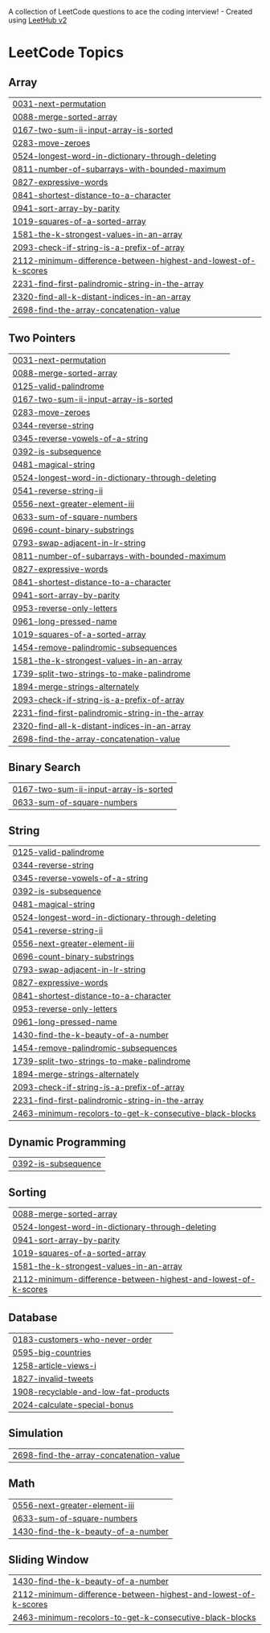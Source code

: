 A collection of LeetCode questions to ace the coding interview! - Created using [LeetHub v2](https://github.com/arunbhardwaj/LeetHub-2.0)
<!---LeetCode Topics Start-->
# LeetCode Topics
## Array
|  |
| ------- |
| [0031-next-permutation](https://github.com/DPG746/CODING/tree/master/0031-next-permutation) |
| [0088-merge-sorted-array](https://github.com/DPG746/CODING/tree/master/0088-merge-sorted-array) |
| [0167-two-sum-ii-input-array-is-sorted](https://github.com/DPG746/CODING/tree/master/0167-two-sum-ii-input-array-is-sorted) |
| [0283-move-zeroes](https://github.com/DPG746/CODING/tree/master/0283-move-zeroes) |
| [0524-longest-word-in-dictionary-through-deleting](https://github.com/DPG746/CODING/tree/master/0524-longest-word-in-dictionary-through-deleting) |
| [0811-number-of-subarrays-with-bounded-maximum](https://github.com/DPG746/CODING/tree/master/0811-number-of-subarrays-with-bounded-maximum) |
| [0827-expressive-words](https://github.com/DPG746/CODING/tree/master/0827-expressive-words) |
| [0841-shortest-distance-to-a-character](https://github.com/DPG746/CODING/tree/master/0841-shortest-distance-to-a-character) |
| [0941-sort-array-by-parity](https://github.com/DPG746/CODING/tree/master/0941-sort-array-by-parity) |
| [1019-squares-of-a-sorted-array](https://github.com/DPG746/CODING/tree/master/1019-squares-of-a-sorted-array) |
| [1581-the-k-strongest-values-in-an-array](https://github.com/DPG746/CODING/tree/master/1581-the-k-strongest-values-in-an-array) |
| [2093-check-if-string-is-a-prefix-of-array](https://github.com/DPG746/CODING/tree/master/2093-check-if-string-is-a-prefix-of-array) |
| [2112-minimum-difference-between-highest-and-lowest-of-k-scores](https://github.com/DPG746/CODING/tree/master/2112-minimum-difference-between-highest-and-lowest-of-k-scores) |
| [2231-find-first-palindromic-string-in-the-array](https://github.com/DPG746/CODING/tree/master/2231-find-first-palindromic-string-in-the-array) |
| [2320-find-all-k-distant-indices-in-an-array](https://github.com/DPG746/CODING/tree/master/2320-find-all-k-distant-indices-in-an-array) |
| [2698-find-the-array-concatenation-value](https://github.com/DPG746/CODING/tree/master/2698-find-the-array-concatenation-value) |
## Two Pointers
|  |
| ------- |
| [0031-next-permutation](https://github.com/DPG746/CODING/tree/master/0031-next-permutation) |
| [0088-merge-sorted-array](https://github.com/DPG746/CODING/tree/master/0088-merge-sorted-array) |
| [0125-valid-palindrome](https://github.com/DPG746/CODING/tree/master/0125-valid-palindrome) |
| [0167-two-sum-ii-input-array-is-sorted](https://github.com/DPG746/CODING/tree/master/0167-two-sum-ii-input-array-is-sorted) |
| [0283-move-zeroes](https://github.com/DPG746/CODING/tree/master/0283-move-zeroes) |
| [0344-reverse-string](https://github.com/DPG746/CODING/tree/master/0344-reverse-string) |
| [0345-reverse-vowels-of-a-string](https://github.com/DPG746/CODING/tree/master/0345-reverse-vowels-of-a-string) |
| [0392-is-subsequence](https://github.com/DPG746/CODING/tree/master/0392-is-subsequence) |
| [0481-magical-string](https://github.com/DPG746/CODING/tree/master/0481-magical-string) |
| [0524-longest-word-in-dictionary-through-deleting](https://github.com/DPG746/CODING/tree/master/0524-longest-word-in-dictionary-through-deleting) |
| [0541-reverse-string-ii](https://github.com/DPG746/CODING/tree/master/0541-reverse-string-ii) |
| [0556-next-greater-element-iii](https://github.com/DPG746/CODING/tree/master/0556-next-greater-element-iii) |
| [0633-sum-of-square-numbers](https://github.com/DPG746/CODING/tree/master/0633-sum-of-square-numbers) |
| [0696-count-binary-substrings](https://github.com/DPG746/CODING/tree/master/0696-count-binary-substrings) |
| [0793-swap-adjacent-in-lr-string](https://github.com/DPG746/CODING/tree/master/0793-swap-adjacent-in-lr-string) |
| [0811-number-of-subarrays-with-bounded-maximum](https://github.com/DPG746/CODING/tree/master/0811-number-of-subarrays-with-bounded-maximum) |
| [0827-expressive-words](https://github.com/DPG746/CODING/tree/master/0827-expressive-words) |
| [0841-shortest-distance-to-a-character](https://github.com/DPG746/CODING/tree/master/0841-shortest-distance-to-a-character) |
| [0941-sort-array-by-parity](https://github.com/DPG746/CODING/tree/master/0941-sort-array-by-parity) |
| [0953-reverse-only-letters](https://github.com/DPG746/CODING/tree/master/0953-reverse-only-letters) |
| [0961-long-pressed-name](https://github.com/DPG746/CODING/tree/master/0961-long-pressed-name) |
| [1019-squares-of-a-sorted-array](https://github.com/DPG746/CODING/tree/master/1019-squares-of-a-sorted-array) |
| [1454-remove-palindromic-subsequences](https://github.com/DPG746/CODING/tree/master/1454-remove-palindromic-subsequences) |
| [1581-the-k-strongest-values-in-an-array](https://github.com/DPG746/CODING/tree/master/1581-the-k-strongest-values-in-an-array) |
| [1739-split-two-strings-to-make-palindrome](https://github.com/DPG746/CODING/tree/master/1739-split-two-strings-to-make-palindrome) |
| [1894-merge-strings-alternately](https://github.com/DPG746/CODING/tree/master/1894-merge-strings-alternately) |
| [2093-check-if-string-is-a-prefix-of-array](https://github.com/DPG746/CODING/tree/master/2093-check-if-string-is-a-prefix-of-array) |
| [2231-find-first-palindromic-string-in-the-array](https://github.com/DPG746/CODING/tree/master/2231-find-first-palindromic-string-in-the-array) |
| [2320-find-all-k-distant-indices-in-an-array](https://github.com/DPG746/CODING/tree/master/2320-find-all-k-distant-indices-in-an-array) |
| [2698-find-the-array-concatenation-value](https://github.com/DPG746/CODING/tree/master/2698-find-the-array-concatenation-value) |
## Binary Search
|  |
| ------- |
| [0167-two-sum-ii-input-array-is-sorted](https://github.com/DPG746/CODING/tree/master/0167-two-sum-ii-input-array-is-sorted) |
| [0633-sum-of-square-numbers](https://github.com/DPG746/CODING/tree/master/0633-sum-of-square-numbers) |
## String
|  |
| ------- |
| [0125-valid-palindrome](https://github.com/DPG746/CODING/tree/master/0125-valid-palindrome) |
| [0344-reverse-string](https://github.com/DPG746/CODING/tree/master/0344-reverse-string) |
| [0345-reverse-vowels-of-a-string](https://github.com/DPG746/CODING/tree/master/0345-reverse-vowels-of-a-string) |
| [0392-is-subsequence](https://github.com/DPG746/CODING/tree/master/0392-is-subsequence) |
| [0481-magical-string](https://github.com/DPG746/CODING/tree/master/0481-magical-string) |
| [0524-longest-word-in-dictionary-through-deleting](https://github.com/DPG746/CODING/tree/master/0524-longest-word-in-dictionary-through-deleting) |
| [0541-reverse-string-ii](https://github.com/DPG746/CODING/tree/master/0541-reverse-string-ii) |
| [0556-next-greater-element-iii](https://github.com/DPG746/CODING/tree/master/0556-next-greater-element-iii) |
| [0696-count-binary-substrings](https://github.com/DPG746/CODING/tree/master/0696-count-binary-substrings) |
| [0793-swap-adjacent-in-lr-string](https://github.com/DPG746/CODING/tree/master/0793-swap-adjacent-in-lr-string) |
| [0827-expressive-words](https://github.com/DPG746/CODING/tree/master/0827-expressive-words) |
| [0841-shortest-distance-to-a-character](https://github.com/DPG746/CODING/tree/master/0841-shortest-distance-to-a-character) |
| [0953-reverse-only-letters](https://github.com/DPG746/CODING/tree/master/0953-reverse-only-letters) |
| [0961-long-pressed-name](https://github.com/DPG746/CODING/tree/master/0961-long-pressed-name) |
| [1430-find-the-k-beauty-of-a-number](https://github.com/DPG746/CODING/tree/master/1430-find-the-k-beauty-of-a-number) |
| [1454-remove-palindromic-subsequences](https://github.com/DPG746/CODING/tree/master/1454-remove-palindromic-subsequences) |
| [1739-split-two-strings-to-make-palindrome](https://github.com/DPG746/CODING/tree/master/1739-split-two-strings-to-make-palindrome) |
| [1894-merge-strings-alternately](https://github.com/DPG746/CODING/tree/master/1894-merge-strings-alternately) |
| [2093-check-if-string-is-a-prefix-of-array](https://github.com/DPG746/CODING/tree/master/2093-check-if-string-is-a-prefix-of-array) |
| [2231-find-first-palindromic-string-in-the-array](https://github.com/DPG746/CODING/tree/master/2231-find-first-palindromic-string-in-the-array) |
| [2463-minimum-recolors-to-get-k-consecutive-black-blocks](https://github.com/DPG746/CODING/tree/master/2463-minimum-recolors-to-get-k-consecutive-black-blocks) |
## Dynamic Programming
|  |
| ------- |
| [0392-is-subsequence](https://github.com/DPG746/CODING/tree/master/0392-is-subsequence) |
## Sorting
|  |
| ------- |
| [0088-merge-sorted-array](https://github.com/DPG746/CODING/tree/master/0088-merge-sorted-array) |
| [0524-longest-word-in-dictionary-through-deleting](https://github.com/DPG746/CODING/tree/master/0524-longest-word-in-dictionary-through-deleting) |
| [0941-sort-array-by-parity](https://github.com/DPG746/CODING/tree/master/0941-sort-array-by-parity) |
| [1019-squares-of-a-sorted-array](https://github.com/DPG746/CODING/tree/master/1019-squares-of-a-sorted-array) |
| [1581-the-k-strongest-values-in-an-array](https://github.com/DPG746/CODING/tree/master/1581-the-k-strongest-values-in-an-array) |
| [2112-minimum-difference-between-highest-and-lowest-of-k-scores](https://github.com/DPG746/CODING/tree/master/2112-minimum-difference-between-highest-and-lowest-of-k-scores) |
## Database
|  |
| ------- |
| [0183-customers-who-never-order](https://github.com/DPG746/CODING/tree/master/0183-customers-who-never-order) |
| [0595-big-countries](https://github.com/DPG746/CODING/tree/master/0595-big-countries) |
| [1258-article-views-i](https://github.com/DPG746/CODING/tree/master/1258-article-views-i) |
| [1827-invalid-tweets](https://github.com/DPG746/CODING/tree/master/1827-invalid-tweets) |
| [1908-recyclable-and-low-fat-products](https://github.com/DPG746/CODING/tree/master/1908-recyclable-and-low-fat-products) |
| [2024-calculate-special-bonus](https://github.com/DPG746/CODING/tree/master/2024-calculate-special-bonus) |
## Simulation
|  |
| ------- |
| [2698-find-the-array-concatenation-value](https://github.com/DPG746/CODING/tree/master/2698-find-the-array-concatenation-value) |
## Math
|  |
| ------- |
| [0556-next-greater-element-iii](https://github.com/DPG746/CODING/tree/master/0556-next-greater-element-iii) |
| [0633-sum-of-square-numbers](https://github.com/DPG746/CODING/tree/master/0633-sum-of-square-numbers) |
| [1430-find-the-k-beauty-of-a-number](https://github.com/DPG746/CODING/tree/master/1430-find-the-k-beauty-of-a-number) |
## Sliding Window
|  |
| ------- |
| [1430-find-the-k-beauty-of-a-number](https://github.com/DPG746/CODING/tree/master/1430-find-the-k-beauty-of-a-number) |
| [2112-minimum-difference-between-highest-and-lowest-of-k-scores](https://github.com/DPG746/CODING/tree/master/2112-minimum-difference-between-highest-and-lowest-of-k-scores) |
| [2463-minimum-recolors-to-get-k-consecutive-black-blocks](https://github.com/DPG746/CODING/tree/master/2463-minimum-recolors-to-get-k-consecutive-black-blocks) |
<!---LeetCode Topics End-->